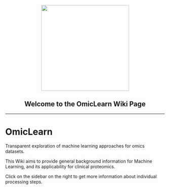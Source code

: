 <p align="center"> <img src="https://user-images.githubusercontent.com/49681382/101802266-48204a00-3b20-11eb-85ec-08c123fca79e.png" height="270" width="277" /> </p>
<h2 align="center"> Welcome to the OmicLearn Wiki Page </h2>

---

#  OmicLearn
Transparent exploration of machine learning approaches for omics datasets.

This Wiki aims to provide general background information for Machine Learning, and its applicability for clinical proteomics. 

Click on the sidebar on the right to get more information about individual processing steps.